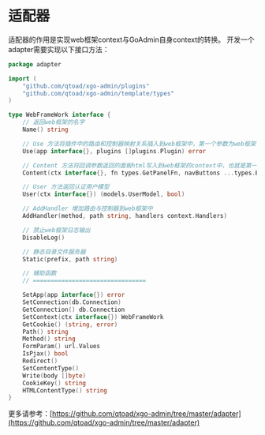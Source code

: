 # 适配器
适配器的作用是实现web框架context与GoAdmin自身context的转换。
开发一个adapter需要实现以下接口方法：

```go
package adapter

import (
	"github.com/qtoad/xgo-admin/plugins"
	"github.com/qtoad/xgo-admin/template/types"
)

type WebFrameWork interface {
	// 返回web框架的名字
	Name() string

	// Use 方法将插件中的路由和控制器映射关系插入到web框架中，第一个参数为web框架引擎
	Use(app interface{}, plugins []plugins.Plugin) error

	// Content 方法将回调参数返回的面板html写入到web框架的context中，也就是第一个参数
	Content(ctx interface{}, fn types.GetPanelFn, navButtons ...types.Button)

	// User 方法返回认证用户模型
	User(ctx interface{}) (models.UserModel, bool)

	// AddHandler 增加路由与控制器到web框架中
	AddHandler(method, path string, handlers context.Handlers)

	// 禁止web框架日志输出
	DisableLog()

	// 静态目录文件服务器
	Static(prefix, path string)

	// 辅助函数
	// ================================

	SetApp(app interface{}) error
	SetConnection(db.Connection)
	GetConnection() db.Connection
	SetContext(ctx interface{}) WebFrameWork
	GetCookie() (string, error)
	Path() string
	Method() string
	FormParam() url.Values
	IsPjax() bool
	Redirect()
	SetContentType()
	Write(body []byte)
	CookieKey() string
	HTMLContentType() string
}
```

更多请参考：[https://github.com/qtoad/xgo-admin/tree/master/adapter](https://github.com/qtoad/xgo-admin/tree/master/adapter)